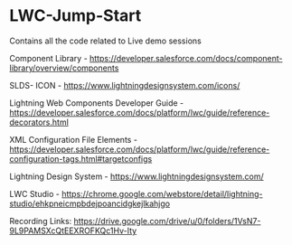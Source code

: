# LWC-Jump-Start
Contains all the code related to Live demo sessions

Component Library - https://developer.salesforce.com/docs/component-library/overview/components

SLDS- ICON - https://www.lightningdesignsystem.com/icons/

Lightning Web Components Developer Guide - https://developer.salesforce.com/docs/platform/lwc/guide/reference-decorators.html

XML Configuration File Elements - https://developer.salesforce.com/docs/platform/lwc/guide/reference-configuration-tags.html#targetconfigs

Lightning Design System - https://www.lightningdesignsystem.com/

LWC Studio - https://chrome.google.com/webstore/detail/lightning-studio/ehkpneicmpbdejpoancidgkejlkahjgo

Recording Links: https://drive.google.com/drive/u/0/folders/1VsN7-9L9PAMSXcQtEEXROFKQc1Hv-Ity
